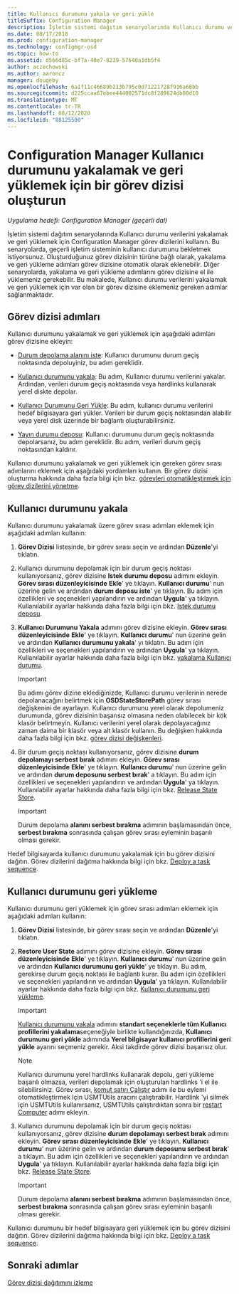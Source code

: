 ```yaml
---
title: Kullanıcı durumunu yakala ve geri yükle
titleSuffix: Configuration Manager
description: İşletim sistemi dağıtım senaryolarında Kullanıcı durumu verilerini yakalamak ve geri yüklemek için Configuration Manager görev dizilerini kullanın.
ms.date: 08/17/2018
ms.prod: configuration-manager
ms.technology: configmgr-osd
ms.topic: how-to
ms.assetid: d566d85c-bf7a-40e7-8239-57640a1db5f4
author: aczechowski
ms.author: aaroncz
manager: dougeby
ms.openlocfilehash: 6a1f11c46689b213b795c0d71221728f916a68bb
ms.sourcegitcommit: d225ccaa67ebee444002571dc8f289624db80d10
ms.translationtype: MT
ms.contentlocale: tr-TR
ms.lasthandoff: 08/12/2020
ms.locfileid: "88125500"
---
```

# <a name="create-a-task-sequence-to-capture-and-restore-user-state-in-configuration-manager"></a>Configuration Manager Kullanıcı durumunu yakalamak ve geri yüklemek için bir görev dizisi oluşturun

 *Uygulama hedefi: Configuration Manager (geçerli dal)*

 İşletim sistemi dağıtım senaryolarında Kullanıcı durumu verilerini yakalamak ve geri yüklemek için Configuration Manager görev dizilerini kullanın. Bu senaryolarda, geçerli işletim sisteminin kullanıcı durumunu bekletmek istiyorsunuz. Oluşturduğunuz görev dizisinin türüne bağlı olarak, yakalama ve geri yükleme adımları görev dizisine otomatik olarak eklenebilir. Diğer senaryolarda, yakalama ve geri yükleme adımlarını görev dizisine el ile yüklemeniz gerekebilir. Bu makalede, Kullanıcı durumu verilerini yakalamak ve geri yüklemek için var olan bir görev dizisine eklemeniz gereken adımlar sağlanmaktadır.  



## <a name="task-sequence-steps"></a>Görev dizisi adımları  

Kullanıcı durumunu yakalamak ve geri yüklemek için aşağıdaki adımları görev dizisine ekleyin:  

- [Durum depolama alanını iste](../understand/task-sequence-steps.md#BKMK_RequestStateStore): Kullanıcı durumunu durum geçiş noktasında depoluyiniz, bu adım gereklidir.  

- [Kullanıcı durumunu yakala](../understand/task-sequence-steps.md#BKMK_CaptureUserState): Bu adım, Kullanıcı durumu verilerini yakalar. Ardından, verileri durum geçiş noktasında veya hardlinks kullanarak yerel diskte depolar.  

- [Kullanıcı Durumunu Geri Yükle](../understand/task-sequence-steps.md#BKMK_RestoreUserState): Bu adım, kullanıcı durumu verilerini hedef bilgisayara geri yükler. Verileri bir durum geçiş noktasından alabilir veya yerel disk üzerinde bir bağlantı oluşturabilirsiniz.  

- [Yayın durumu deposu](../understand/task-sequence-steps.md#BKMK_ReleaseStateStore): Kullanıcı durumunu durum geçiş noktasında depolarsanız, bu adım gereklidir. Bu adım, verileri durum geçiş noktasından kaldırır.  


 Kullanıcı durumunu yakalamak ve geri yüklemek için gereken görev sırası adımlarını eklemek için aşağıdaki yordamları kullanın. Bir görev dizisi oluşturma hakkında daha fazla bilgi için bkz. [görevleri otomatikleştirmek için görev dizilerini yönetme](manage-task-sequences-to-automate-tasks.md).  



## <a name="capture-the-user-state"></a>Kullanıcı durumunu yakala  

 Kullanıcı durumunu yakalamak üzere görev sırası adımları eklemek için aşağıdaki adımları kullanın:

1.  **Görev Dizisi** listesinde, bir görev sırası seçin ve ardından **Düzenle**'yi tıklatın.  

2.  Kullanıcı durumunu depolamak için bir durum geçiş noktası kullanıyorsanız, görev dizisine **Istek durumu deposu** adımını ekleyin. **Görev sırası düzenleyicisinde** **Ekle**' ye tıklayın. **Kullanıcı durumu**' nun üzerine gelin ve ardından **durum deposu iste**' ye tıklayın. Bu adım için özellikleri ve seçenekleri yapılandırın ve ardından **Uygula**' ya tıklayın. Kullanılabilir ayarlar hakkında daha fazla bilgi için bkz. [Istek durumu deposu](../understand/task-sequence-steps.md#BKMK_RequestStateStore).  

3.  **Kullanıcı Durumunu Yakala** adımını görev dizisine ekleyin. **Görev sırası düzenleyicisinde** **Ekle**' ye tıklayın. **Kullanıcı durumu**' nun üzerine gelin ve ardından **Kullanıcı durumunu yakala**' yı tıklatın. Bu adım için özellikleri ve seçenekleri yapılandırın ve ardından **Uygula**' ya tıklayın. Kullanılabilir ayarlar hakkında daha fazla bilgi için bkz. [yakalama Kullanıcı durumu](../understand/task-sequence-steps.md#BKMK_CaptureUserState).  

    > [!IMPORTANT]  
    >  Bu adımı görev dizine eklediğinizde, Kullanıcı durumu verilerinin nerede depolanacağını belirtmek için **OSDStateStorePath** görev sırası değişkenini de ayarlayın. Kullanıcı durumunu yerel olarak depolumeniz durumunda, görev dizisinin başarısız olmasına neden olabilecek bir kök klasör belirtmeyin. Kullanıcı verilerini yerel olarak depolayacağınız zaman daima bir klasör veya alt klasör kullanın. Bu değişken hakkında daha fazla bilgi için bkz. [görev dizisi değişkenleri](../understand/task-sequence-variables.md#OSDStateStorePath).  

4.  Bir durum geçiş noktası kullanıyorsanız, görev dizisine **durum depolamayı serbest bırak** adımını ekleyin. **Görev sırası düzenleyicisinde** **Ekle**' ye tıklayın. **Kullanıcı durumu**' nun üzerine gelin ve ardından **durum deposunu serbest bırak**' a tıklayın. Bu adım için özellikleri ve seçenekleri yapılandırın ve ardından **Uygula**' ya tıklayın. Kullanılabilir ayarlar hakkında daha fazla bilgi için bkz. [Release State Store](../understand/task-sequence-steps.md#BKMK_ReleaseStateStore).  

    > [!IMPORTANT]  
    >  Durum depolama **alanını serbest bırakma** adımının başlamasından önce, **serbest bırakma** sonrasında çalışan görev sırası eyleminin başarılı olması gerekir.  


 Hedef bilgisayarda kullanıcı durumunu yakalamak için bu görev dizisini dağıtın. Görev dizilerini dağıtma hakkında bilgi için bkz. [Deploy a task sequence](deploy-a-task-sequence.md).  



## <a name="restore-the-user-state"></a>Kullanıcı durumunu geri yükleme  

 Kullanıcı durumunu geri yüklemek için görev sırası adımları eklemek için aşağıdaki adımları kullanın:

1. **Görev Dizisi** listesinde, bir görev sırası seçin ve ardından **Düzenle**'yi tıklatın.  

2. **Restore User State** adımını görev dizisine ekleyin. **Görev sırası düzenleyicisinde** **Ekle**' ye tıklayın. **Kullanıcı durumu**' nun üzerine gelin ve ardından **Kullanıcı durumunu geri yükle**' ye tıklayın. Bu adım, gerekirse durum geçiş noktası ile bağlantı kurar. Bu adım için özellikleri ve seçenekleri yapılandırın ve ardından **Uygula**' ya tıklayın. Kullanılabilir ayarlar hakkında daha fazla bilgi için bkz. [Kullanıcı durumunu geri yükleme](../understand/task-sequence-steps.md#BKMK_RestoreUserState).  

   > [!Important]  
   >  [Kullanıcı durumunu yakala](../understand/task-sequence-steps.md#BKMK_CaptureUserState) adımını **standart seçeneklerle tüm Kullanıcı profillerini yakalama**seçeneğiyle birlikte kullandığınızda, **Kullanıcı durumunu geri yükle** adımında **Yerel bilgisayar kullanıcı profillerini geri yükle** ayarını seçmeniz gerekir. Aksi takdirde görev dizisi başarısız olur.  

   > [!Note]  
   > Kullanıcı durumunu yerel hardlinks kullanarak depolu, geri yükleme başarılı olmazsa, verileri depolamak için oluşturulan hardlinks 'i el ile silebilirsiniz. Görev sırası, [komut satırı Çalıştır](../understand/task-sequence-steps.md#BKMK_RunCommandLine) adımı ile bu eylemi otomatikleştirmek Için USMTUtils aracını çalıştırabilir. Hardlink 'yi silmek için USMTUtils kullanırsanız, USMTUtils çalıştırdıktan sonra bir [restart Computer](../understand/task-sequence-steps.md#BKMK_RestartComputer) adımı ekleyin.  

3. Kullanıcı durumunu depolamak için bir durum geçiş noktası kullanıyorsanız, görev dizisine **durum depolamayı serbest bırak** adımını ekleyin. **Görev sırası düzenleyicisinde** **Ekle**' ye tıklayın. **Kullanıcı durumu**' nun üzerine gelin ve ardından **durum deposunu serbest bırak**' a tıklayın. Bu adım için özellikleri ve seçenekleri yapılandırın ve ardından **Uygula**' ya tıklayın. Kullanılabilir ayarlar hakkında daha fazla bilgi için bkz. [Release State Store](../understand/task-sequence-steps.md#BKMK_ReleaseStateStore).  

   > [!IMPORTANT]  
   >  Durum depolama **alanını serbest bırakma** adımının başlamasından önce, **serbest bırakma** sonrasında çalışan görev sırası eyleminin başarılı olması gerekir.  


 Kullanıcı durumunu bir hedef bilgisayara geri yüklemek için bu görev dizisini dağıtın. Görev dizilerini dağıtma hakkında bilgi için bkz. [Deploy a task sequence](deploy-a-task-sequence.md).  



## <a name="next-steps"></a>Sonraki adımlar

[Görev dizisi dağıtımını izleme](monitor-operating-system-deployments.md#BKMK_TSDeployStatus)
